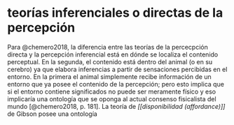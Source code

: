 # teorías inferenciales o directas de la percepción
Para @chemero2018, la diferencia entre las teorías de la percecpción directa y la percepción inferencial está en dónde se localiza el contenido perceptual. En la segunda, el contenido está dentro del animal (o en su cerebro) ya que elabora inferencias a partir de sensaciones percibidas en el entorno. En la primera el animal simplemente recibe información de un entorno que ya posee el contenido de la percepción; pero esto implica que si el entorno contiene significados no puede ser meramente físico y eso implicaría una ontología que se oponga al actual consenso fisicalista del mundo [@chemero2018, p. 181]. La teoría de *[[disponibilidad (affordance)]]* de Gibson posee una ontología
